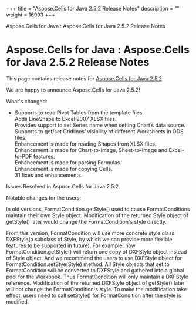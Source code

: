 +++
title = "Aspose.Cells for Java 2.5.2 Release Notes" 
description = "" 
weight = 16993 
+++

Aspose.Cells for Java : Aspose.Cells for Java 2.5.2 Release Notes  

# Aspose.Cells for Java : Aspose.Cells for Java 2.5.2 Release Notes


This page contains release notes for [Aspose.Cells for Java 2.5.2](http://www.aspose.com/downloads/cells/java/new-releases/aspose.cells-for-java-2.5.2/)

We are happy to announce Aspose.Cells for Java 2.5.2!

What's changed:

*   Supports to read Pivot Tables from the template files.  
    Adds LineShape to Excel 2007 XLSX files.  
    Provides support to set Series name when setting Chart’s data source.  
    Supports to get/set Gridlines’ visibility of different Worksheets in ODS files.  
    Enhancement is made for reading Shapes from XLSX files.  
    Enhancement is made for Chart-to-Image, Sheet-to-Image and Excel-to-PDF features.  
    Enhancement is made for parsing Formulas.  
    Enhancement is made for copying Cells.  
    31 fixes and enhancements.

Issues Resolved in Aspose.Cells for Java 2.5.2.

Notable changes for the users:

In old versions, FormatCondition.getStyle() used to cause FormatConditions maintain their own Style object. Modification of the returned Style object of getStyle() later would change the FormatCondition's style directly.

From this version, FormatCondition will use more concrete style class DXFStyle(a subclass of Style, by which we can provide more flexible features to be supported in future). For example, now FormatCondition.getStyle() will return one copy of DXFStyle object instead of Style object. And we recommend the users to use DXFStyle object for FormatCondition.setStye(Style) method. All Style objects that set to FormatCondition will be converted to DXFStyle and gathered into a global pool for the Workbook. Thus FormatCondition will only maintain a DXFStyle reference. Modification of the returned DXFStyle object of getStyle() later will not change the FormatCondition's style. To make the modification take effect, users need to call setStyle() for FormatCondition after the style is modified.

